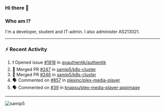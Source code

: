 ### Hi there 👋

### Who am I?
I'm a developer, student and IT-admin. I also administer AS213021.

---
### :zap: Recent Activity
<!--START_SECTION:activity-->
1. ❗️ Opened issue [#1818](https://github.com/goauthentik/authentik/issues/1818) in [goauthentik/authentik](https://github.com/goauthentik/authentik)
2. 🎉 Merged PR [#247](https://github.com/samip5/k8s-cluster/pull/247) in [samip5/k8s-cluster](https://github.com/samip5/k8s-cluster)
3. 🎉 Merged PR [#246](https://github.com/samip5/k8s-cluster/pull/246) in [samip5/k8s-cluster](https://github.com/samip5/k8s-cluster)
4. 🗣 Commented on [#857](https://github.com/plexinc/plex-media-player/issues/857) in [plexinc/plex-media-player](https://github.com/plexinc/plex-media-player)
5. 🗣 Commented on [#39](https://github.com/knapsu/plex-media-player-appimage/issues/39) in [knapsu/plex-media-player-appimage](https://github.com/knapsu/plex-media-player-appimage)
<!--END_SECTION:activity-->
---

<img align="center" src="https://github-readme-stats.vercel.app/api?username=samip5&show_icons=true" alt="samip5" />
